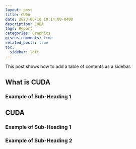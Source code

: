 ```yaml
---
layout: post
title: CUDA
date: 2023-06-10 10:14:00-0400
description: CUDA
tags: Report
categories: Graphics
giscus_comments: true
related_posts: true
toc:
  sidebar: left
---
```

This post shows how to add a table of contents as a sidebar.

## What is CUDA

### Example of Sub-Heading 1



## CUDA
### Example of Sub-Heading 1

### Example of Sub-Heading 2

